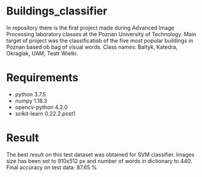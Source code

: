 # Buildings_classifier

In repository there is the firat project made during Advanced Image Processing laboratory classes at the Poznan University of Technology. Main target of project was the classificatiob of the five most popular buildings in Poznan based ob bag of visual words.
Class names: Baltyk, Katedra, Okraglak, UAM, Teatr Wielki.
# Requirements
- python 3.7.5
- numpy 1.18.3
- opencv-python 4.2.0
- scikit-learn 0.22.2.post1
# Result
The best result on this test dataset was obtained for SVM classifier. Images size has been set to 910x512 px and number of words in dictionary to 440.
Final accuracy on test data: 87.65 %
